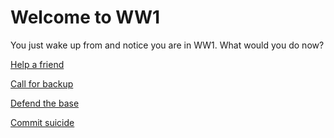 # Welcome to WW1
You just wake up from and notice you are in WW1. What would you do now?

[Help a friend]()

[Call for backup]()

[Defend the base](defend-base/README.md)

[Commit suicide](suicide/README.md)